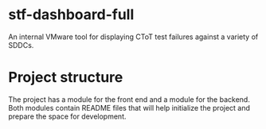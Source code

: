 # stf-dashboard-full
 An internal VMware tool for displaying CToT test failures against a variety of SDDCs.

# Project structure
The project has a module for the front end and a module for the backend. Both modules contain README files that will help initialize the project and prepare the space for development.
